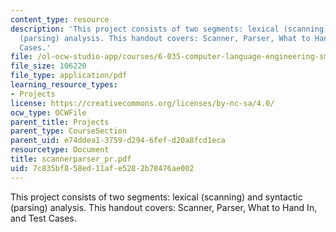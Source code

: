 ```yaml
---
content_type: resource
description: 'This project consists of two segments: lexical (scanning) and syntactic
  (parsing) analysis. This handout covers: Scanner, Parser, What to Hand In, and Test
  Cases.'
file: /ol-ocw-studio-app/courses/6-035-computer-language-engineering-sma-5502-fall-2005/7c835bf858ed11afe5282b78476ae002_scannerparser_pr.pdf
file_size: 106220
file_type: application/pdf
learning_resource_types:
- Projects
license: https://creativecommons.org/licenses/by-nc-sa/4.0/
ocw_type: OCWFile
parent_title: Projects
parent_type: CourseSection
parent_uid: e74ddea1-3759-d294-6fef-d20a8fcd1eca
resourcetype: Document
title: scannerparser_pr.pdf
uid: 7c835bf8-58ed-11af-e528-2b78476ae002
---
```

This project consists of two segments: lexical (scanning) and syntactic (parsing) analysis. This handout covers: Scanner, Parser, What to Hand In, and Test Cases.